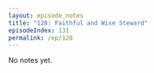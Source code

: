 ```yaml
---
layout: episode_notes
title: "128: Faithful and Wise Steward"
episodeIndex: 131
permalink: /ep/128
---
```

No notes yet.
